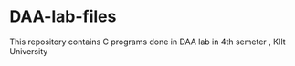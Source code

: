 # DAA-lab-files
This repository contains C programs done in DAA lab in 4th semeter , KIIt University
